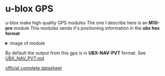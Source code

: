 # u-blox GPS
u-blox make high quality GPS modules
The one I describe here is an **M10-pro** module
This modules sends it's positioning information in the **ubx hex format**
<details>
  <summary> image of module </summary>
  
![M10-pro GPS module.](ubloxM10pro.jpg.webp)

</details>

By default the output from this gps is in **UBX-NAV-PVT** format. See [UBX_NAV_PVT.md](UBX_NAV_PVT.md)

[official complete datasheet](https://www.peak-system.com/produktcd/Pdf/English/PCAN-GPS-FD_UserManAppendix_GNNS_InterfaceDescription.pdf)
